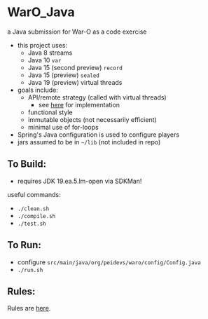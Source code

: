 
WarO_Java
=========

a Java submission for War-O as a code exercise

* this project uses:
    - Java 8 streams
    - Java 10 `var`
    - Java 15 (second preview) `record`
    - Java 15 (preview) `sealed`
    - Java 19 (preview) virtual threads
* goals include: 
    - API/remote strategy (called with virtual threads)
        - see [here](https://github.com/codetojoy/WarO_Strategy_API_Java) for implementation
    - functional style
    - immutable objects (not necessarily efficient)
    - minimal use of for-loops
* Spring's Java configuration is used to configure players
* jars assumed to be in `~/lib` (not included in repo)

To Build:
---------

* requires JDK 19.ea.5.lm-open via SDKMan! 

useful commands:

* `./clean.sh`
* `./compile.sh`
* `./test.sh`

To Run:
---------

* configure `src/main/java/org/peidevs/waro/config/Config.java`
* `./run.sh`

Rules:
---------

Rules are [here](Rules.md).
